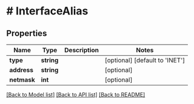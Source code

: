 # # InterfaceAlias

## Properties

Name | Type | Description | Notes
------------ | ------------- | ------------- | -------------
**type** | **string** |  | [optional] [default to 'INET']
**address** | **string** |  | [optional]
**netmask** | **int** |  | [optional]

[[Back to Model list]](../../README.md#models) [[Back to API list]](../../README.md#endpoints) [[Back to README]](../../README.md)
